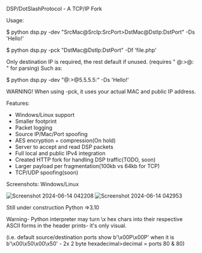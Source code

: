 DSP/DotSlashProtocol - A TCP/IP Fork

Usage: 

$ python dsp.py -dev "SrcMac@SrcIp:SrcPort>DstMac@DstIp:DstPort" -Ds 'Hello!'

$ python dsp.py -pck "DstMac@DstIp:DstPort" -Df 'file.php'

Only destination IP is required, the rest default if unused. (requires " @:>@: " for parsing)
Such as:

$ python dsp.py -dev "@:>@5.5.5.5:" -Ds 'Hello!'

WARNING! 
When using -pck, it uses your actual MAC and public IP address.

Features: 
- Windows/Linux support
- Smaller footprint
- Packet logging
- Source IP/Mac/Port spoofing
- AES encryption + compression(On hold)
- Server to accept and read DSP packets
- Full local and public IPv4 integration
- Created HTTP fork for handling DSP traffic(TODO, soon)
- Larger payload per fragmentation(100kb vs 64kb for TCP)
- TCP/UDP spoofing(soon)

Screenshots: Windows/Linux

![Screenshot 2024-06-14 042208](https://github.com/dotslashCosmic/DotSlashProtocol/assets/91699202/6edc10f0-47c4-451d-9c58-a623b2fe07c4)
![Screenshot 2024-06-14 042953](https://github.com/dotslashCosmic/DotSlashProtocol/assets/91699202/9add41a9-0e19-4574-9975-10603ffa209a)

Still under construction
Python =>3.10

Warning- Python interpreter may turn \x hex chars into their respective ASCII forms in the header prints- it's only visual.

(i.e. default source/destination ports show b'\x00P\x00P' when it is b'\x00\x50\x00\x50' - 2x 2 byte hexadecimal>decimal = ports 80 & 80)

